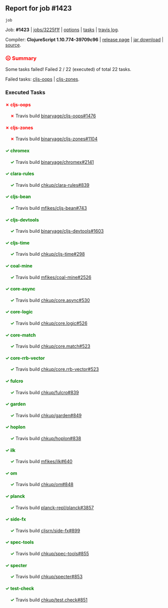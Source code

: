 ## Report for job #1423
```
job
```


Job: **#1423** | [jobs/3225f1f](https://github.com/cljs-oss/canary/commit/3225f1f305db6998a90c4c102723d07555ae5515) | [options](options.edn) | [tasks](tasks.edn) | [travis log](https://travis-ci.org/cljs-oss/canary/builds/693106672).

Compiler: **ClojureScript 1.10.774-39709c96** | [release page](https://github.com/cljs-oss/canary/releases/tag/r1.10.774-39709c96) | [jar download](https://github.com/cljs-oss/canary/releases/download/r1.10.774-39709c96/clojurescript-1.10.774-39709c96.jar) | [source](https://github.com/clojure/clojurescript/commit/39709c9614d37b9a3dd398be8fed83cd3dda534b).

### <b style='color:red'>☹ Summary</b>

Some tasks failed! Failed 2 / 22 (executed) of total 22 tasks.

Failed tasks: [cljs-oops](#-cljs-oops) | [cljs-zones](#-cljs-zones).

### Executed Tasks

#### <b style='color:red'>&#x2717; cljs-oops</b>
&nbsp;&nbsp;&nbsp;&nbsp;<b style='color:red'>&#x2717;</b> Travis build [binaryage/cljs-oops#1476](https://travis-ci.org/binaryage/cljs-oops/builds/693107185)<br>

#### <b style='color:red'>&#x2717; cljs-zones</b>
&nbsp;&nbsp;&nbsp;&nbsp;<b style='color:red'>&#x2717;</b> Travis build [binaryage/cljs-zones#1104](https://travis-ci.org/binaryage/cljs-zones/builds/693107190)<br>

#### <b style='color:green'>&#x2713; chromex</b>
&nbsp;&nbsp;&nbsp;&nbsp;<b style='color:green'>&#x2713;</b> Travis build [binaryage/chromex#2141](https://travis-ci.org/binaryage/chromex/builds/693107174)<br>

#### <b style='color:green'>&#x2713; clara-rules</b>
&nbsp;&nbsp;&nbsp;&nbsp;<b style='color:green'>&#x2713;</b> Travis build [chkup/clara-rules#839](https://travis-ci.org/chkup/clara-rules/builds/693107176)<br>

#### <b style='color:green'>&#x2713; cljs-bean</b>
&nbsp;&nbsp;&nbsp;&nbsp;<b style='color:green'>&#x2713;</b> Travis build [mfikes/cljs-bean#743](https://travis-ci.org/mfikes/cljs-bean/builds/693107178)<br>

#### <b style='color:green'>&#x2713; cljs-devtools</b>
&nbsp;&nbsp;&nbsp;&nbsp;<b style='color:green'>&#x2713;</b> Travis build [binaryage/cljs-devtools#1603](https://travis-ci.org/binaryage/cljs-devtools/builds/693107183)<br>

#### <b style='color:green'>&#x2713; cljs-time</b>
&nbsp;&nbsp;&nbsp;&nbsp;<b style='color:green'>&#x2713;</b> Travis build [chkup/cljs-time#298](https://travis-ci.org/chkup/cljs-time/builds/693107187)<br>

#### <b style='color:green'>&#x2713; coal-mine</b>
&nbsp;&nbsp;&nbsp;&nbsp;<b style='color:green'>&#x2713;</b> Travis build [mfikes/coal-mine#2526](https://travis-ci.org/mfikes/coal-mine/builds/693107194)<br>

#### <b style='color:green'>&#x2713; core-async</b>
&nbsp;&nbsp;&nbsp;&nbsp;<b style='color:green'>&#x2713;</b> Travis build [chkup/core.async#530](https://travis-ci.org/chkup/core.async/builds/693107202)<br>

#### <b style='color:green'>&#x2713; core-logic</b>
&nbsp;&nbsp;&nbsp;&nbsp;<b style='color:green'>&#x2713;</b> Travis build [chkup/core.logic#526](https://travis-ci.org/chkup/core.logic/builds/693107218)<br>

#### <b style='color:green'>&#x2713; core-match</b>
&nbsp;&nbsp;&nbsp;&nbsp;<b style='color:green'>&#x2713;</b> Travis build [chkup/core.match#523](https://travis-ci.org/chkup/core.match/builds/693107204)<br>

#### <b style='color:green'>&#x2713; core-rrb-vector</b>
&nbsp;&nbsp;&nbsp;&nbsp;<b style='color:green'>&#x2713;</b> Travis build [chkup/core.rrb-vector#523](https://travis-ci.org/chkup/core.rrb-vector/builds/693107208)<br>

#### <b style='color:green'>&#x2713; fulcro</b>
&nbsp;&nbsp;&nbsp;&nbsp;<b style='color:green'>&#x2713;</b> Travis build [chkup/fulcro#839](https://travis-ci.org/chkup/fulcro/builds/693107216)<br>

#### <b style='color:green'>&#x2713; garden</b>
&nbsp;&nbsp;&nbsp;&nbsp;<b style='color:green'>&#x2713;</b> Travis build [chkup/garden#849](https://travis-ci.org/chkup/garden/builds/693107224)<br>

#### <b style='color:green'>&#x2713; hoplon</b>
&nbsp;&nbsp;&nbsp;&nbsp;<b style='color:green'>&#x2713;</b> Travis build [chkup/hoplon#838](https://travis-ci.org/chkup/hoplon/builds/693107237)<br>

#### <b style='color:green'>&#x2713; ilk</b>
&nbsp;&nbsp;&nbsp;&nbsp;<b style='color:green'>&#x2713;</b> Travis build [mfikes/ilk#640](https://travis-ci.org/mfikes/ilk/builds/693107233)<br>

#### <b style='color:green'>&#x2713; om</b>
&nbsp;&nbsp;&nbsp;&nbsp;<b style='color:green'>&#x2713;</b> Travis build [chkup/om#848](https://travis-ci.org/chkup/om/builds/693107251)<br>

#### <b style='color:green'>&#x2713; planck</b>
&nbsp;&nbsp;&nbsp;&nbsp;<b style='color:green'>&#x2713;</b> Travis build [planck-repl/planck#3857](https://travis-ci.org/planck-repl/planck/builds/693107255)<br>

#### <b style='color:green'>&#x2713; side-fx</b>
&nbsp;&nbsp;&nbsp;&nbsp;<b style='color:green'>&#x2713;</b> Travis build [cljsrn/side-fx#899](https://travis-ci.org/cljsrn/side-fx/builds/693107274)<br>

#### <b style='color:green'>&#x2713; spec-tools</b>
&nbsp;&nbsp;&nbsp;&nbsp;<b style='color:green'>&#x2713;</b> Travis build [chkup/spec-tools#855](https://travis-ci.org/chkup/spec-tools/builds/693107271)<br>

#### <b style='color:green'>&#x2713; specter</b>
&nbsp;&nbsp;&nbsp;&nbsp;<b style='color:green'>&#x2713;</b> Travis build [chkup/specter#853](https://travis-ci.org/chkup/specter/builds/693107285)<br>

#### <b style='color:green'>&#x2713; test-check</b>
&nbsp;&nbsp;&nbsp;&nbsp;<b style='color:green'>&#x2713;</b> Travis build [chkup/test.check#851](https://travis-ci.org/chkup/test.check/builds/693107267)<br>